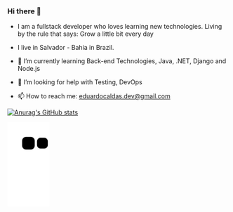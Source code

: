 ### Hi there 👋
  
- I am a fullstack developer who loves learning new technologies. Living by the rule that says: Grow a little bit every day
- I live in Salvador - Bahia in Brazil.

- 🌱 I’m currently learning Back-end Technologies, Java, .NET, Django and Node.js
- 🤔 I’m looking for help with Testing, DevOps


- 📫 How to reach me: eduardocaldas.dev@gmail.com



[![Anurag's GitHub stats](https://github-readme-stats.vercel.app/api?username=EduardoPPCaldas)](https://github.com/anuraghazra/github-readme-stats)

![Snake animation](https://github.com/EduardoPPCaldas/EduardoPPCaldas/blob/output/github-contribution-grid-snake.svg)
